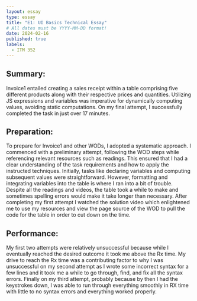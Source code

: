 ```yaml
---
layout: essay
type: essay
title: "E1: UI Basics Technical Essay"
# All dates must be YYYY-MM-DD format!
date: 2024-02-16
published: true
labels:
  - ITM 352
---
```


## Summary:
<p>Invoice1 entailed creating a sales receipt within a table comprising five different products along with their respective prices and quantities. Utilizing JS expressions and variables was imperative for dynamically computing values, avoiding static computations. On my final attempt, I successfully completed the task in just over 17 minutes.</p>

## Preparation:
<p>To prepare for Invoice1 and other WODs, I adopted a systematic approach. I commenced with a preliminary attempt, following the WOD steps while referencing relevant resources such as readings. This ensured that I had a clear understanding of the task requirements and how to apply the instructed techniques. Initially, tasks like declaring variables and computing subsequent values were straightforward. However, formatting and integrating variables into the table is where I ran into a bit of trouble. Despite all the readings and videos, the table took a while to make and sometimes spelling errors would make it take longer than necessary. After completing my first attempt I watched the solution video which enlightened me to use my resources and view the page source of the WOD to pull the code for the table in order to cut down on the time.</p>

## Performance:
<p>My first two attempts were relatively unsuccessful because while I eventually reached the desired outcome it took me above the Rx time. My drive to reach the Rx time was a contributing factor to why I was unsuccessful on my second attempt as I wrote some incorrect syntax for a few lines and it took me a while to go through, find, and fix all the syntax errors. Finally on my third attempt, probably because by then I had the keystrokes down, I was able to run through everything smoothly in RX time with little to no syntax errors and everything worked properly.</p>
